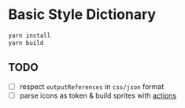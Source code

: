 # Basic Style Dictionary

```bash
yarn install
yarn build
```

## TODO

- [ ] respect `outputReferences` in `css/json` format
- [ ] parse icons as token & build sprites with [actions](https://amzn.github.io/style-dictionary/#/api?id=registeraction)
